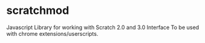 # scratchmod
Javascript Library for working with Scratch 2.0 and 3.0 Interface
To be used with chrome extensions/userscripts.
